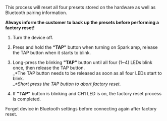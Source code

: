 This process will reset all four presets stored on the hardware as well as Bluetooth pairing information. 

**Always inform the customer to back up the presets before performing a factory reset!**

1. Turn the device off.  
  
2. Press and hold the **“TAP”** button when turning on Spark amp, release the TAP button when it starts to blink.  
3. Long-press the blinking **"TAP"** button until all four (1~4) LEDs blink once, then release the TAP button.  
_*The TAP button needs to be released as soon as all four LEDs start to blink.  
__*Short press the TAP button to abort factory reset._  
  
4. If **"TAP"** button is blinking and CH1 LED is on, the factory reset process is completed.  
  
Forget device in Bluetooth settings before connecting again after factory reset.